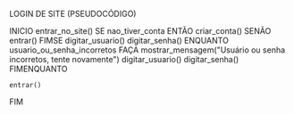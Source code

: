 LOGIN DE SITE (PSEUDOCÓDIGO)

INICIO
 entrar_no_site()
    SE nao_tiver_conta ENTÃO
        criar_conta()
    SENÃO
        entrar()
    FIMSE
    digitar_usuario()
    digitar_senha()
    ENQUANTO usuario_ou_senha_incorretos FAÇA
        mostrar_mensagem("Usuário ou senha incorretos, tente novamente")
        digitar_usuario()
        digitar_senha()
    FIMENQUANTO

    entrar()
FIM